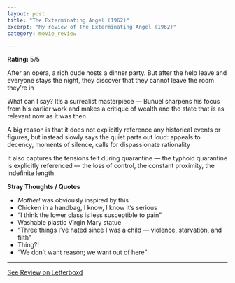 ```yaml
---
layout: post
title: "The Exterminating Angel (1962)"
excerpt: "My review of The Exterminating Angel (1962)"
category: movie_review

---
```


**Rating:** 5/5

After an opera, a rich dude hosts a dinner party. But after the help leave and everyone stays the night, they discover that they cannot leave the room they’re in

What can I say? It’s a surrealist masterpiece — Buñuel sharpens his focus from his earlier work and makes a critique of wealth and the state that is as relevant now as it was then

A big reason is that it does not explicitly reference any historical events or figures, but instead slowly says the quiet parts out loud: appeals to decency, moments of silence, calls for dispassionate rationality

It also captures the tensions felt during quarantine — the typhoid quarantine is explicitly referenced — the loss of control, the constant proximity, the indefinite length

<b>Stray Thoughts / Quotes</b>
* <i>Mother! </i>was obviously inspired by this
* Chicken in a handbag, I know, I know it’s serious
* “I think the lower class is less susceptible to pain”
* Washable plastic Virgin Mary statue
* “Three things I’ve hated since I was a child — violence, starvation, and filth”
* Thing?!
* “We don’t want reason; we want out of here”

<hr>

[See Review on Letterboxd](https://boxd.it/4wxheZ)
